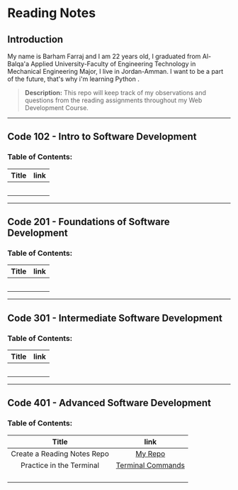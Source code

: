 # Reading Notes

## Introduction

<p> My name is Barham Farraj and I am 22 years old, I graduated from Al-Balqa'a Applied University-Faculty of Engineering Technology in Mechanical Engineering Major, I live in Jordan-Amman.
I want to be a part of the future, that's why i'm learning Python . </p>

> **Description:**
>This repo will keep track of my observations and questions from the reading assignments throughout my Web Development Course.

-------------------------------------------------

## Code 102 - Intro to Software Development
### Table of Contents:

| Title |  link  |
|:-:|:-:|
|   |   |
|   |   |
|   |   |
|   |   |
|   |   |

-------------------------------------------------
## Code 201 - Foundations of Software Development
### Table of Contents:

| Title |  link  |
|:-:|:-:|
|   |   |
|   |   |
|   |   |
|   |   |
|   |   |


-------------------------------------------------
## Code 301 - Intermediate Software Development
### Table of Contents:

| Title |  link  |
|:-:|:-:|
|   |   |
|   |   |
|   |   |
|   |   |
|   |   |

-------------------------------------------------
## Code 401 - Advanced Software Development
### Table of Contents:

| Title |  link  |
|:-:|:-:|
| Create a Reading Notes Repo  |  [My Repo](https://github.com/Farraj007/reading-notes) |
|  Practice in the Terminal |  [Terminal Commands](ReadingNotes401PracticeTerminalmd)|
|   |   |
|   |   |
|   |   |
|   |   |
